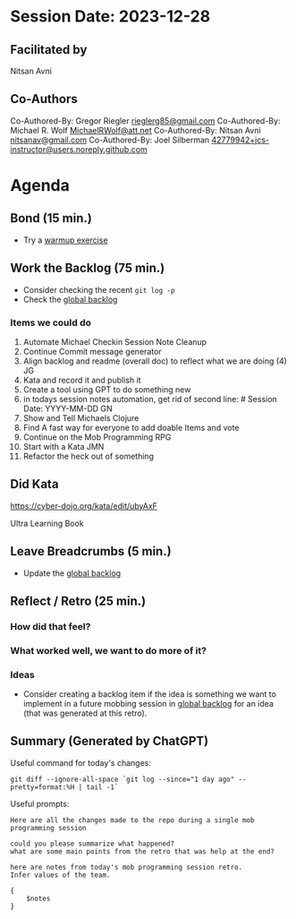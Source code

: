 # Session Date: 2023-12-28

## Facilitated by
Nitsan Avni

## Co-Authors
Co-Authored-By: Gregor Riegler <rieglerg85@gmail.com>
Co-Authored-By: Michael R. Wolf <MichaelRWolf@att.net>
Co-Authored-By: Nitsan Avni <nitsanav@gmail.com>
Co-Authored-By: Joel Silberman <42779942+jcs-instructor@users.noreply.github.com>

# Agenda

## Bond (15 min.)

-   Try a [warmup exercise](../docs/warmup-exercises.md)

## Work the Backlog (75 min.)

-   Consider checking the recent `git log -p`
-   Check the [global backlog](../docs/backlog.md)

### Items we could do
1. Automate Michael Checkin Session Note Cleanup
2. Continue Commit message generator
3. Align backlog and readme (overall doc) to reflect what we are doing (4) JG
4. Kata and record it and publish it
5. Create a tool using GPT to do something new
6. in todays session notes automation, get rid of second line: # Session Date: YYYY-MM-DD GN
7. Show and Tell Michaels Clojure
8. Find A fast way for everyone to add doable Items and vote
9. Continue on the Mob Programming RPG
10. Start with a Kata JMN
11. Refactor the heck out of something

## Did Kata
https://cyber-dojo.org/kata/edit/ubyAxF

Ultra Learning Book

## Leave Breadcrumbs (5 min.)

-   Update the [global backlog](../docs/backlog.md)

## Reflect / Retro (25 min.)

### How did that feel?

### What worked well, we want to do more of it?

### Ideas

-   Consider creating a backlog item if the idea is something we want to implement in a future mobbing session in [global backlog](../docs/backlog.md)
    for an idea (that was generated at this retro).

## Summary (Generated by ChatGPT)

Useful command for today's changes:

```shell
git diff --ignore-all-space `git log --since="1 day ago" --pretty=format:%H | tail -1`
```

Useful prompts:

```
Here are all the changes made to the repo during a single mob programming session

could you please summarize what happened?
what are some main points from the retro that was help at the end?
```

```
here are notes from today's mob programming session retro.
Infer values of the team.

{
    $notes    
}
```
